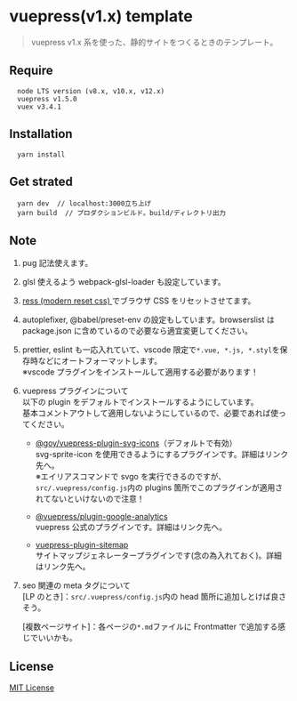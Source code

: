 # vuepress(v1.x) template

> vuepress v1.x 系を使った、静的サイトをつくるときのテンプレート。

## Require

      node LTS version (v8.x, v10.x, v12.x)
      vuepress v1.5.0
      vuex v3.4.1

## Installation

      yarn install

## Get strated

      yarn dev  // localhost:3000立ち上げ
      yarn build  // プロダクションビルド。build/ディレクトリ出力

## Note

1. pug 記法使えます。

2. glsl 使えるよう webpack-glsl-loader も設定しています。

3. [ress (modern reset css) ](https://github.com/filipelinhares/ress)でブラウザ CSS をリセットさせてます。

4. autoplefixer, @babel/preset-env の設定もしています。browserslist は package.json に含めているので必要なら適宜変更してください。

5. prettier, eslint も一応入れていて、vscode 限定で`*.vue, *.js, *.styl`を保存時などにオートフォーマットします。<br>
   ※vscode プラグインをインストールして適用する必要があります！

6. vuepress プラグインについて<br>
   以下の plugin をデフォルトでインストールするようにしています。<br>
   基本コメントアウトして適用しないようにしているので、必要であれば使ってください。

   - [@goy/vuepress-plugin-svg-icons](https://vp-icon.goyfe.com/guide/)（デフォルトで有効）<br>
     svg-sprite-icon を使用できるようにするプラグインです。詳細はリンク先へ。<br>
     ※エイリアスコマンドで svgo を実行できるのですが、`src/.vuepress/config.js`内の plugins 箇所でこのプラグインが適用されてないといけないので注意！

   - [@vuepress/plugin-google-analytics](https://v1.vuepress.vuejs.org/plugin/official/plugin-google-analytics.html)<br>
     vuepress 公式のプラグインです。詳細はリンク先へ。

   - [vuepress-plugin-sitemap](https://github.com/ekoeryanto/vuepress-plugin-sitemap)<br>
     サイトマップジェネレータープラグインです(念の為入れておく)。詳細はリンク先へ。

7. seo 関連の meta タグについて<br>
   [LP のとき]：`src/.vuepress/config.js`内の head 箇所に追加しとけば良さそう。

   [複数ページサイト]：各ページの`*.md`ファイルに Frontmatter で追加する感じでいいかも。

## License

[MIT License](https://github.com/RootCisco/vuepress-boilerplate/blob/master/LICENSE)
